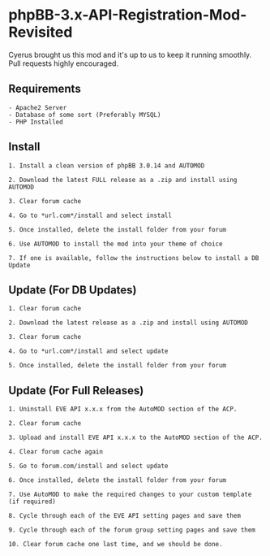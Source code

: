 # phpBB-3.x-API-Registration-Mod-Revisited


Cyerus brought us this mod and it's up to us to keep it running smoothly. Pull requests highly encouraged.


Requirements
-----------
```
- Apache2 Server
- Database of some sort (Preferably MYSQL)
- PHP Installed
```

Install
-----------
```
1. Install a clean version of phpBB 3.0.14 and AUTOMOD

2. Download the latest FULL release as a .zip and install using AUTOMOD

3. Clear forum cache

4. Go to *url.com*/install and select install

5. Once installed, delete the install folder from your forum

6. Use AUTOMOD to install the mod into your theme of choice

7. If one is available, follow the instructions below to install a DB Update
```

Update (For DB Updates)
-----------
```
1. Clear forum cache

2. Download the latest release as a .zip and install using AUTOMOD

3. Clear forum cache

4. Go to *url.com*/install and select update

5. Once installed, delete the install folder from your forum
```

Update (For Full Releases)
-----------
```
1. Uninstall EVE API x.x.x from the AutoMOD section of the ACP.

2. Clear forum cache

3. Upload and install EVE API x.x.x to the AutoMOD section of the ACP.

4. Clear forum cache again

5. Go to forum.com/install and select update

6. Once installed, delete the install folder from your forum

7. Use AutoMOD to make the required changes to your custom template (if required)

8. Cycle through each of the EVE API setting pages and save them

9. Cycle through each of the forum group setting pages and save them

10. Clear forum cache one last time, and we should be done.
```

